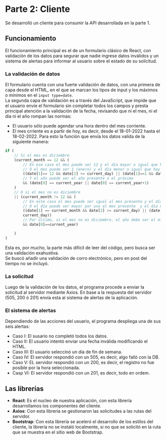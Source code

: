 # Parte 2: Cliente
Se desarrolló un cliente para consumir la API desarrollada en la parte 1.  

## Funcionamiento
El funcionamiento principal es el de un formulario clásico de React, con validación de los datos para segurar que nadie ingrese datos inválidos y un sistema de alertas para informar al usuario sobre el estado de su solicitud.
### La validación de datos
El formulario cuenta con una fuerte validación de datos, con una primera de capa desde el HTML, en el que se marcan los tipos de input y los máximos o mínimos en el `input type=date`.  
La segunda capa de validación es a través del JavaScript, que impide que el usuario envíe el formulario sin completar todos los campos y presta principal atención a la validación de la fecha, revisando que ni el mes, ni el día ni el año rompan las normas:
* El usuario sólo puede agendar una hora dentro del mes corriente.
* El mes crriente es a partir de hoy, es decir, desde el 18-01-2022 hasta el 18-02-2022.
Para esto la función que envía los datos valida de la siguiente manera:
```javascript
if (
    // Si el mes es diciembre
    (current_month == 12 && (
        // En ese caso el mes puede ser 12 y el día mayor o igual que hoy 
        // O el mes puede ser 1 (enero) y el día menor o igual que hoy
        ((date[1]== 12 && date[2] >= current_day) || (date[1]==1 && date[2] <= current_day)))
        // Y el año puede ser el año presente o el próximo
        && (date[0] == current_year || date[0] == current_year+1)
    )
    // O si el mes no es diciembre
    || (current_month != 12 && (
        // En este caso el mes puede ser igual al mes presente y el día igual o mayor
        // O el día puede ser mayor por uno al mes presente  y el día menor o igual al día presente
        ((date[1] == current_month && date[2] >= current_day) || (date[1] == current_month+1 && date[2]<= 
        current_day)) 
        // Por último, si el mes no es diciembre, el año debe ser el mismo que el presente
        && date[0]==current_year)

    )
)
```
Esta es, por mucho, la parte más difícil de leer del código, pero busca ser una validación exahustiva.  
Se buscó añadir una validación de corro electrónico, pero en post del tiempo no se incluyó.
### La solicitud
Luego de la validación de los datos, el programa procede a enviar la solicitud al servidor mediante Axios. En base a la respuesta del servidor (505, 200 ó 201) envía esta al sistema de alertas de la aplicación.  
### El sistema de alertas 
Dependiendo de las acciones del usuario, el programa despliega una de sus seis alertas:
* Caso I: El susario no completó todos los datos.
* Caso II: El usuario intentó enviar una fecha inválida modificando el HTML.
* Caso III: El usuario seleccinó un día de fin de semana.
* Caso IV: El servidor respondió con un 505, es decir, algo falló con la DB.
* Caso V: EL servidor respondió con un 200, es decir, el registro no fue posible por la hora seleccionada.
* Casp VI: El servidor respondió con un 201, es decir, todo en ordem.

## Las librerías
* **React**: Es el nucleo de nuestra aplicación, con esta librería desarrollamos los componentes del cliente.
* **Axios**: Con esta librería se gestionaron las solicitudes a las rutas del servidor.
* **Bootstrap**: Con esta librería se aceleró el desarrollo de los estilos del cliente, la librería no se instaló localmente, si no que se solicitó en la ruta que se muestra en el sitio web de Bootstrap.
